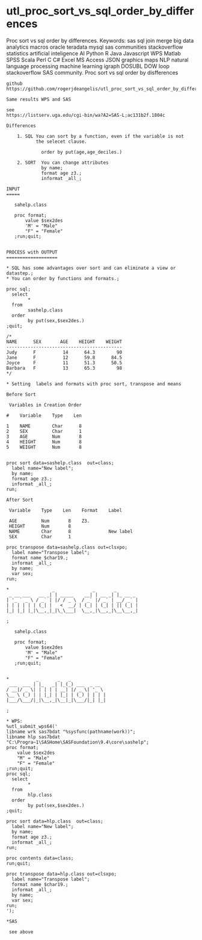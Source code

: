 # utl_proc_sort_vs_sql_order_by_differences
Proc sort vs sql order by differences. Keywords: sas sql join merge big data analytics macros oracle teradata mysql sas communities stackoverflow statistics artificial inteligence AI Python R Java Javascript WPS Matlab SPSS Scala Perl C C# Excel MS Access JSON graphics maps NLP natural language processing machine learning igraph DOSUBL DOW loop stackoverflow SAS community.
    Proc sort vs sql order by disfferences

    github
    https://github.com/rogerjdeangelis/utl_proc_sort_vs_sql_order_by_differences

    Same results WPS and SAS

    see
    https://listserv.uga.edu/cgi-bin/wa?A2=SAS-L;ac131b2f.1804c

    Differences

        1. SQL You can sort by a function, even if the variable is not
               the selecet clause.

                 order by put(age,age_deciles.)

        2. SORT  You can change attributes
                 by name;
                 format age z3.;
                 informat _all_;

    INPUT
    =====

       sahelp.class

       proc format;
           value $sex2des
           'M' = "Male"
           "F" = "Female"
       ;run;quit;


    PROCESS with OUTPUT
    ===================

    * SQL has some advantages over sort and can eliminate a view or datastep.;
    * You can order by functions and formats.;

    proc sql;
      select
            *
      from
            sashelp.class
      order
            by put(sex,$sex2des.)
    ;quit;

    /*
    NAME      SEX       AGE    HEIGHT    WEIGHT
    -------------------------------------------
    Judy      F          14      64.3        90
    Jane      F          12      59.8      84.5
    Joyce     F          11      51.3      50.5
    Barbara   F          13      65.3        98
    */

    * Setting  labels and formats with proc sort, transpose and means

    Before Sort

     Variables in Creation Order

    #    Variable    Type    Len

    1    NAME        Char      8
    2    SEX         Char      1
    3    AGE         Num       8
    4    HEIGHT      Num       8
    5    WEIGHT      Num       8


    proc sort data=sashelp.class  out=class;
      label name="New label";
      by name;
      format age z3.;
      informat _all_;
    run;

    After Sort

     Variable    Type    Len    Format    Label

     AGE         Num       8    Z3.
     HEIGHT      Num       8
     NAME        Char      8              New label
     SEX         Char      1

    proc transpose data=sashelp.class out=clsxpo;
      label name="Transpose label";
      format name $char19.;
      informat _all_;
      by name;
      var sex;
    run;

    *                _              _       _
     _ __ ___   __ _| | _____    __| | __ _| |_ __ _
    | '_ ` _ \ / _` | |/ / _ \  / _` |/ _` | __/ _` |
    | | | | | | (_| |   <  __/ | (_| | (_| | || (_| |
    |_| |_| |_|\__,_|_|\_\___|  \__,_|\__,_|\__\__,_|

    ;

       sahelp.class

       proc format;
           value $sex2des
           'M' = "Male"
           "F" = "Female"
       ;run;quit;


    *          _       _   _
     ___  ___ | |_   _| |_(_) ___  _ __
    / __|/ _ \| | | | | __| |/ _ \| '_ \
    \__ \ (_) | | |_| | |_| | (_) | | | |
    |___/\___/|_|\__,_|\__|_|\___/|_| |_|

    ;

    * WPS:
    %utl_submit_wps64('
    libname wrk sas7bdat "%sysfunc(pathname(work))";
    libname hlp sas7bdat "C:\Progra~1\SASHome\SASFoundation\9.4\core\sashelp";
    proc format;
        value $sex2des
        "M" = "Male"
        "F" = "Female"
    ;run;quit;
    proc sql;
      select
            *
      from
            hlp.class
      order
            by put(sex,$sex2des.)
    ;quit;

    proc sort data=hlp.class  out=class;
      label name="New label";
      by name;
      format age z3.;
      informat _all_;
    run;

    proc contents data=class;
    run;quit;

    proc transpose data=hlp.class out=clsxpo;
      label name="Transpose label";
      format name $char19.;
      informat _all_;
      by name;
      var sex;
    run;
    ');

    *SAS

     see above


